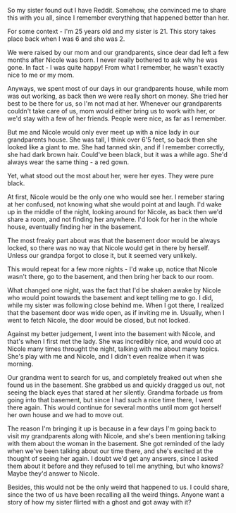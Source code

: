 So my sister found out I have Reddit. Somehow, she convinced me to share this with you all, since I remember everything that happened better than her.

For some context - I'm 25 years old and my sister is 21. This story takes place back when I was 6 and she was 2.

We were raised by our mom and our grandparents, since dear dad left a few months after Nicole was born. I never really bothered to ask why he was gone. In fact - I was quite happy! From what I remember, he wasn't exactly nice to me or my mom.

Anyways, we spent most of our days in our grandparents house, while mom was out working, as back then we were really short on money. She tried her best to be there for us, so I'm not mad at her. Whenever our grandparents couldn't take care of us, mom would either bring us to work with her, or we'd stay with a few of her friends. People were nice, as far as I remember.

But me and Nicole would only ever meet up with a nice lady in our grandparents house. She was tall, I think over 6'5 feet, so back then she looked like a giant to me. She had tanned skin, and if I remember correctly, she had dark brown hair. Could've been black, but it was a while ago. She'd always wear the same thing - a red gown.

Yet, what stood out the most about her, were her eyes. They were pure black.

At first, Nicole would be the only one who would see her. I remeber staring at her confused, not knowing what she would point at and laugh. I'd wake up in the middle of the night, looking around for Nicole, as back then we'd share a room, and not finding her anywhere. I'd look for her in the whole house, eventually finding her in the basement.

The most freaky part about was that the basement door would be always locked, so there was no way that Nicole would get in there by herself. Unless our grandpa forgot to close it, but it seemed very unlikely.

This would repeat for a few more nights - I'd wake up, notice that Nicole wasn't there, go to the basement, and then bring her back to our room.

What changed one night, was the fact that I'd be shaken awake by Nicole who would point towards the basement and kept telling me to go. I did, while my sister was following close behind me. When I got there, I realized that the basement door was wide open, as if inviting me in. Usually, when I went to fetch Nicole, the door would be closed, but not locked.

Against my better judgement, I went into the basement with Nicole, and that's when I first met the lady. She was incredibly nice, and would coo at Nicole many times throught the night, talking with me about many topics. She's play with me and Nicole, and I didn't even realize when it was morning.

Our grandma went to search for us, and completely freaked out when she found us in the basement. She grabbed us and quickly dragged us out, not seeing the black eyes that stared at her silently. Grandma forbade us from going into that basement, but since I had such a nice time there, I went there again. This would continue for several months until mom got herself her own house and we had to move out.

The reason I'm bringing it up is because in a few days I'm going back to visit my grandparents along with Nicole, and she's been mentioning talking with them about the woman in the basement. She got reminded of the lady when we've been talking about our time there, and she's excited at the thought of seeing her again. I doubt we'd get any answers, since I asked them about it before and they refused to tell me anything, but who knows? Maybe they'd answer to Nicole.

Besides, this would not be the only weird that happened to us. I could share, since the two of us have been recalling all the weird things. Anyone want a story of how my sister flirted with a ghost and got away with it?